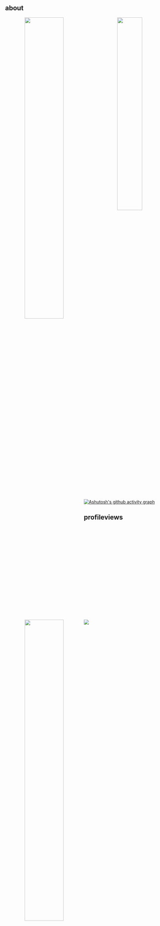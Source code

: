 ## about

<p align = "center">
  <img  align = "left" src = "https://github-readme-stats.vercel.app/api?username=heart-to-the-sea&count_private=true&show_icons=true&theme=tokyonight&line_height=27" width="50%">
  <img  align = "right"  src = "https://github-readme-stats.vercel.app/api/top-langs/?username=heart-to-the-sea&theme=tokyonight&hide=JavaScript" width="40%">
</p>

<p align = "center">
  <img align = "left" src = "https://github-profile-trophy.vercel.app/?username=heart-to-the-sea&theme=tokyonight" width="50%" >
</p>

[![Ashutosh's github activity graph](https://github-readme-activity-graph.vercel.app/graph?username=heart-to-the-sea&theme=github-compact)](https://github.com/heart-to-the-sea)


## profileviews

<img align="left" src = "https://komarev.com/ghpvc/?username=heart-to-the-sea">
